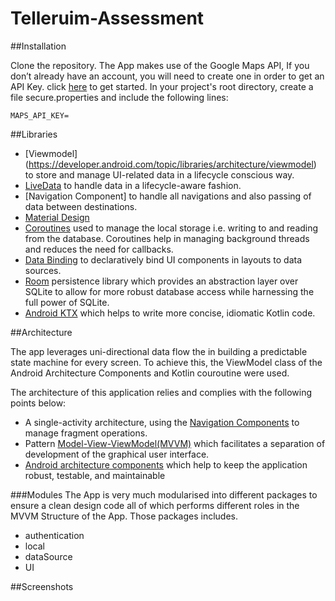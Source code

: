 # Telleruim-Assessment

##Installation

Clone the repository. The App makes use of the Google Maps API, If you don’t already have an account, you will need to create one in order to get an API Key.
click [here](https://console.cloud.google.com/google/maps-apis/overview) to get started. In your project's root directory, create a file secure.properties and include the following lines:

`MAPS_API_KEY=`

##Libraries

- [Viewmodel] (https://developer.android.com/topic/libraries/architecture/viewmodel) to store and manage UI-related data in a lifecycle conscious way.
- [LiveData](https://developer.android.com/topic/libraries/architecture/livedata) to handle data in a lifecycle-aware fashion.
- [Navigation Component] to handle all navigations and also passing of data between destinations.
- [Material Design](https://developer.android.com/guide/navigation)
- [Coroutines](https://kotlinlang.org/docs/reference/coroutines-overview.html) used to manage the local storage i.e. writing to and reading from the database. Coroutines help in managing background threads and reduces the need for callbacks.
- [Data Binding](https://developer.android.com/topic/libraries/data-binding/) to declaratively bind UI components in layouts to data sources.
- [Room](https://developer.android.com/topic/libraries/architecture/room) persistence library which provides an abstraction layer over SQLite to allow for more robust database access while harnessing the full power of SQLite.
- [Android KTX](https://developer.android.com/kotlin/ktx) which helps to write more concise, idiomatic Kotlin code.

##Architecture

The app leverages uni-directional data flow the in building a predictable state machine for every screen.
To achieve this, the ViewModel class of the Android Architecture Components and Kotlin couroutine were used.

The architecture of this application relies and complies with the following points below:

- A single-activity architecture, using the [Navigation Components](https://developer.android.com/guide/navigation) to manage fragment operations.
- Pattern [Model-View-ViewModel(MVVM)](https://en.wikipedia.org/wiki/Model%E2%80%93view%E2%80%93viewmodel) which facilitates a separation of development of the graphical user interface.
- [Android architecture components](https://developer.android.com/topic/libraries/architecture/) which help to keep the application robust, testable, and maintainable

###Modules
The App is very much modularised into different packages to ensure a clean design code all of which performs different roles in the MVVM Structure of the App. Those packages includes.

- authentication
- local
- dataSource
- UI

##Screenshots
